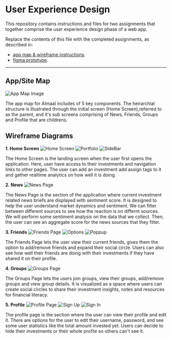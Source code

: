 # User Experience Design

This repository contains instructions and files for two assignments that together comprise the user experience design phase of a web app.

Replace the contents of this file with the completed assignments, as described in:

- [app map & wireframe instructions](instructions-0a-app-map-wireframes.md).
- [figma prototype](https://www.figma.com/proto/FKjFAoXqRXyC1Kmzta1TKK/Wireframe-App-(Community)-(Copy)?node-id=202%3A2&scaling=scale-down&page-id=0%3A1&starting-point-node-id=202%3A2&show-proto-sidebar=1).

***
## App/Site Map
![App Map Image](/ux-design/appmap.png)

The app map for Almaal includes of 5 key components. The heirarchial structure is illustrated through the initial screen (Home Screen),referred to as the parent, and it's sub screens comprising of News, Friends, Groups and Profile that are childrens. 

## Wireframe Diagrams

**1. Home Screen**
![Home Screen](/ux-design/images/Add%20Investment%20Page.png)
![Portfolio](/ux-design/images/Portfolio.png)
![SideBar](/ux-design/images/sidebar.png)

The Home Screen is the landing screen when the user first opens the application. Here, user have access to their investments and navigation links to other pages. The user can add an investment add assign tags to it and gather realtime analytics on how well it is doing.

**2. News**
![News Page](/ux-design/images/News.png)

The News Page is the section of the application where current investment related news briefs are displayed with sentiment score. It is designed to help the user understand market dynamics and sentiment. We can filter between different sources to see how the reaction is on differnt sources. We will perform some sentiment analysis on the data that we collect. Then, the user can see an aggregate score for the news sources that they filter.

**3. Friends**
![Friends Page](/ux-design/images/Search%20Overlay.png)
![Options](/ux-design/images/more%20options%20popup.png)
![Poppup](/ux-design/images/friend%20added%20popup.png)

The Friends Page lets the user view their current friends, gives them the option to add/remove friends and expand their social circle. Users can also see how well their friends are doing with their investments if they have shared it on their profile.

**4. Groups**
![Groups Page](/ux-design/images/Groups-state1.png)

The Groups Page lets the users join groups, view their groups, add/remove groups and view group details. It is visualized as a space where users can create social circles to share their investment insights, notes and resources for financial literacy.

**5. Profile**
![Profile Page](/ux-design/images/Profile.png)
![Sign Up](/ux-design/images/Create%20Account.png)
![Sign In](/ux-design/images/Sign%20In-1.png)

The profile page is the section where the user can view their profile and edit it. There are options for the user to edit their username, password, and see some user statistics like the total amount invested yet. Users can decide to hide their investments or their whole profile so others can't see it.
